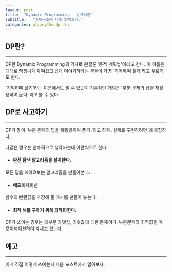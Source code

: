 ```yaml
---
layout: post
title:  "Dynamic Programming - 알고리즘"
subtitle:   "실제구조에 대해 알아보자."
categories: algorythm dp dev
---
```


## DP란?
---

DP란 Dynamic Programming의 약자로 한글론 '동적 계획법'이라고 한다. 이 이름은 대대로 엄청나게 까여왔고 쉽게 이야기하려는 분들이 가끔 '기억하며 풀기'라고 부르기도 한다.

'기억하며 풀기'라는 이름에서도 알 수 있듯이 기본적인 개념은 '부분 문제의 답을 재활용하여 푼다.'라고 볼 수 있다.

## DP로 사고하기
---

DP가 말이 '부분 문제의 답을 재활용하여 푼다.'라고 하지. 실제로 구현하려면 꽤 복잡하다.

나같은 경우는 순차적으로 생각하는데 이런식으로 한다.

- #### 완전 탐색 알고리즘을 설계한다.
모든 답을 헤아려보는 알고리즘을 만들어본다.

- #### 메모이제이션
함수의 반환값을 저장해 둘 캐시를 만들어 놓는다. 

- #### 최적 해를 구하기 위해 최적화한다.
DP가 쓰이는 경우는 대부분 최댓값, 최솟값에 대한 문제이다. 부분문제의 최적값을 메모이제이션하여 지니고 있는다.

## 예고
---

이게 직접 어떻게 쓰이는지 다음 포스트에서 알아보자.

